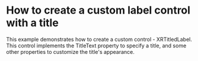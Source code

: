 # How to create a custom label control with a title


<p>This example demonstrates how to create a custom control - XRTitledLabel. This control implements the TitleText property to specify a title, and some other properties to customize the title's appearance.</p>

<br/>


